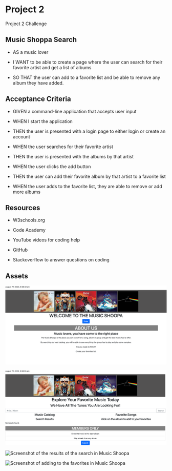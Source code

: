 # Project 2
Project 2 Challenge

## Music Shoppa Search

* AS a music lover

* I WANT to be able to create a page where the user can search for their favorite artist and get a list of albums

* SO THAT the user can add to a favorite list and be able to remove any album they have added. 

## Acceptance Criteria

* GIVEN a command-line application that accepts user input

* WHEN I start the application

* THEN the user is presented with a login page to either login or create an account

* WHEN the user searches for their favorite artist

* THEN the user is presented with the albums by that artist

* WHEN the user clicks the add button

* THEN the user can add their favorite album by that artist to a favorite list

* WHEN the user adds to the favorite list, they are able to remove or add more albums


## Resources

* W3schools.org

* Code Academy

* YouTube videos for coding help

* GitHub 

* Stackoverflow to answer questions on coding


## Assets

![Screenshot of the front page of Music Shoopa](public/images/website-1.png)

![Screenshot of the search page of Music Shoopa](public/images/website-2.png)

![Screenshot of the results of the search in Music Shoopa](public/images/website-3.png)

![Screenshot of adding to the favorites in Music Shoopa](public/images/website-4.png)
